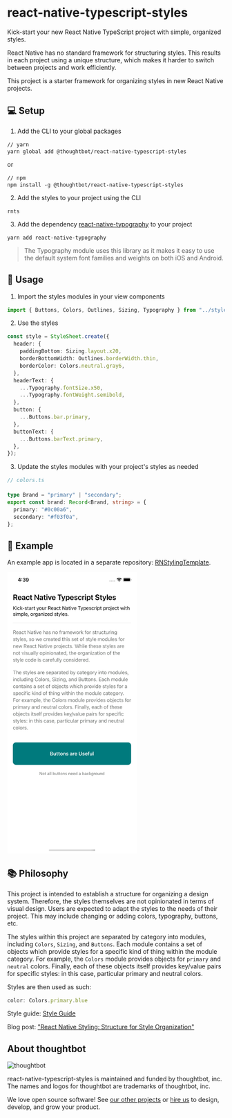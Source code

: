# react-native-typescript-styles

Kick-start your new React Native TypeScript project with simple, organized
styles.

React Native has no standard framework for structuring styles. This results in
each project using a unique structure, which makes it harder to switch between
projects and work efficiently.

This project is a starter framework for organizing styles in new React Native
projects.

## 💻 Setup


1. Add the CLI to your global packages
```
// yarn
yarn global add @thoughtbot/react-native-typescript-styles
```

or

```
// npm
npm install -g @thoughtbot/react-native-typescript-styles
```
2. Add the styles to your project using the CLI

```
rnts
```

3. Add the dependency [react-native-typography](https://github.com/hectahertz/react-native-typography) to your project

```
yarn add react-native-typography
```

> The Typography module uses this library as it makes it easy to use the default
> system font families and weights on both iOS and Android.


## 🎨 Usage

1. Import the styles modules in your view components

```typescript
import { Buttons, Colors, Outlines, Sizing, Typography } from "../styles";
```

2. Use the styles

```typescript
const style = StyleSheet.create({
  header: {
    paddingBottom: Sizing.layout.x20,
    borderBottomWidth: Outlines.borderWidth.thin,
    borderColor: Colors.neutral.gray6,
  },
  headerText: {
    ...Typography.fontSize.x50,
    ...Typography.fontWeight.semibold,
  },
  button: {
    ...Buttons.bar.primary,
  },
  buttonText: {
    ...Buttons.barText.primary,
  },
});
```

3. Update the styles modules with your project's styles as needed

```typescript
// colors.ts

type Brand = "primary" | "secondary";
export const brand: Record<Brand, string> = {
  primary: "#0c00a6",
  secondary: "#f03f0a",
};
```

## 🧪 Example

An example app is located in a separate repository: [RNStylingTemplate](https://github.com/thoughtbot/RNStylingTemplate).

<img src="https://github.com/thoughtbot/react-native-typescript-styles/blob/main/image.png" alt="An example of a view in React Native that uses this style library" width="300"/>

## 📚 Philosophy

This project is intended to establish a structure for organizing a design
system. Therefore, the styles themselves are not opinionated in terms of visual
design. Users are expected to adapt the styles to the needs of their project.
This may include changing or adding colors, typography, buttons, etc.

The styles within this project are separated by category into modules, including
`Colors`, `Sizing`, and `Buttons`. Each module contains a set of objects which
provide styles for a specific kind of thing within the module category. For
example, the `Colors` module provides objects for `primary` and `neutral`
colors. Finally, each of these objects itself provides key/value pairs for
specific styles: in this case, particular primary and neutral colors.

Styles are then used as such:

```typescript
color: Colors.primary.blue
```

Style guide: [Style Guide][style-guide]

Blog post: ["React Native Styling: Structure for Style Organization"][blog-post]

[style-guide]: ./STYLE_GUIDE.md
[blog-post]: https://thoughtbot.com/blog/structure-for-styling-in-react-native


About thoughtbot
----------------

![thoughtbot](https://presskit.thoughtbot.com/images/thoughtbot-logo-for-readmes.svg)

react-native-typescript-styles is maintained and funded by thoughtbot, inc.
The names and logos for thoughtbot are trademarks of thoughtbot, inc.

We love open source software!
See [our other projects][community] or
[hire us][hire] to design, develop, and grow your product.

[community]: https://thoughtbot.com/community?utm_source=github
[hire]: https://thoughtbot.com/hire-us?utm_source=github
